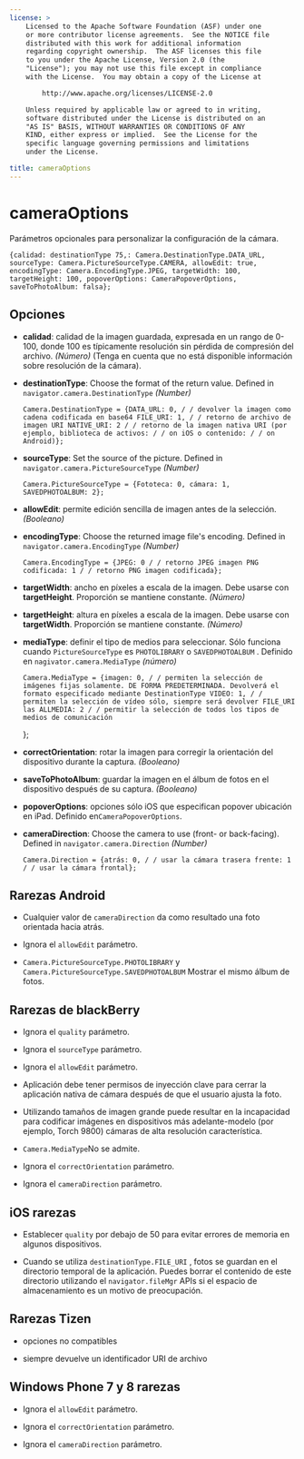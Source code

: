```yaml
---
license: >
    Licensed to the Apache Software Foundation (ASF) under one
    or more contributor license agreements.  See the NOTICE file
    distributed with this work for additional information
    regarding copyright ownership.  The ASF licenses this file
    to you under the Apache License, Version 2.0 (the
    "License"); you may not use this file except in compliance
    with the License.  You may obtain a copy of the License at

        http://www.apache.org/licenses/LICENSE-2.0

    Unless required by applicable law or agreed to in writing,
    software distributed under the License is distributed on an
    "AS IS" BASIS, WITHOUT WARRANTIES OR CONDITIONS OF ANY
    KIND, either express or implied.  See the License for the
    specific language governing permissions and limitations
    under the License.

title: cameraOptions
---
```


# cameraOptions

Parámetros opcionales para personalizar la configuración de la cámara.

    {calidad: destinationType 75,: Camera.DestinationType.DATA_URL, sourceType: Camera.PictureSourceType.CAMERA, allowEdit: true, encodingType: Camera.EncodingType.JPEG, targetWidth: 100, targetHeight: 100, popoverOptions: CameraPopoverOptions, saveToPhotoAlbum: falsa};
    

## Opciones

*   **calidad**: calidad de la imagen guardada, expresada en un rango de 0-100, donde 100 es típicamente resolución sin pérdida de compresión del archivo. *(Número)* (Tenga en cuenta que no está disponible información sobre resolución de la cámara).

*   **destinationType**: Choose the format of the return value. Defined in `navigator.camera.DestinationType` *(Number)*
    
        Camera.DestinationType = {DATA_URL: 0, / / devolver la imagen como cadena codificada en base64 FILE_URI: 1, / / retorno de archivo de imagen URI NATIVE_URI: 2 / / retorno de la imagen nativa URI (por ejemplo, biblioteca de activos: / / on iOS o contenido: / / on Android)};
        

*   **sourceType**: Set the source of the picture. Defined in `navigator.camera.PictureSourceType` *(Number)*
    
        Camera.PictureSourceType = {Fototeca: 0, cámara: 1, SAVEDPHOTOALBUM: 2};
        

*   **allowEdit**: permite edición sencilla de imagen antes de la selección. *(Booleano)*

*   **encodingType**: Choose the returned image file's encoding. Defined in `navigator.camera.EncodingType` *(Number)*
    
        Camera.EncodingType = {JPEG: 0 / / retorno JPEG imagen PNG codificada: 1 / / retorno PNG imagen codificada};
        

*   **targetWidth**: ancho en píxeles a escala de la imagen. Debe usarse con **targetHeight**. Proporción se mantiene constante. *(Número)*

*   **targetHeight**: altura en píxeles a escala de la imagen. Debe usarse con **targetWidth**. Proporción se mantiene constante. *(Número)*

*   **mediaType**: definir el tipo de medios para seleccionar. Sólo funciona cuando `PictureSourceType` es `PHOTOLIBRARY` o `SAVEDPHOTOALBUM` . Definido en `nagivator.camera.MediaType` *(número)* 
    
        Camera.MediaType = {imagen: 0, / / permiten la selección de imágenes fijas solamente. DE FORMA PREDETERMINADA. Devolverá el formato especificado mediante DestinationType VIDEO: 1, / / permiten la selección de vídeo sólo, siempre será devolver FILE_URI las ALLMEDIA: 2 / / permitir la selección de todos los tipos de medios de comunicación
        
    
    };

*   **correctOrientation**: rotar la imagen para corregir la orientación del dispositivo durante la captura. *(Booleano)*

*   **saveToPhotoAlbum**: guardar la imagen en el álbum de fotos en el dispositivo después de su captura. *(Booleano)*

*   **popoverOptions**: opciones sólo iOS que especifican popover ubicación en iPad. Definido en`CameraPopoverOptions`.

*   **cameraDirection**: Choose the camera to use (front- or back-facing). Defined in `navigator.camera.Direction` *(Number)*
    
        Camera.Direction = {atrás: 0, / / usar la cámara trasera frente: 1 / / usar la cámara frontal};
        

## Rarezas Android

*   Cualquier valor de `cameraDirection` da como resultado una foto orientada hacia atrás.

*   Ignora el `allowEdit` parámetro.

*   `Camera.PictureSourceType.PHOTOLIBRARY` y `Camera.PictureSourceType.SAVEDPHOTOALBUM` Mostrar el mismo álbum de fotos.

## Rarezas de blackBerry

*   Ignora el `quality` parámetro.

*   Ignora el `sourceType` parámetro.

*   Ignora el `allowEdit` parámetro.

*   Aplicación debe tener permisos de inyección clave para cerrar la aplicación nativa de cámara después de que el usuario ajusta la foto.

*   Utilizando tamaños de imagen grande puede resultar en la incapacidad para codificar imágenes en dispositivos más adelante-modelo (por ejemplo, Torch 9800) cámaras de alta resolución característica.

*   `Camera.MediaType`No se admite.

*   Ignora el `correctOrientation` parámetro.

*   Ignora el `cameraDirection` parámetro.

## iOS rarezas

*   Establecer `quality` por debajo de 50 para evitar errores de memoria en algunos dispositivos.

*   Cuando se utiliza `destinationType.FILE_URI` , fotos se guardan en el directorio temporal de la aplicación. Puedes borrar el contenido de este directorio utilizando el `navigator.fileMgr` APIs si el espacio de almacenamiento es un motivo de preocupación.

## Rarezas Tizen

*   opciones no compatibles

*   siempre devuelve un identificador URI de archivo

## Windows Phone 7 y 8 rarezas

*   Ignora el `allowEdit` parámetro.

*   Ignora el `correctOrientation` parámetro.

*   Ignora el `cameraDirection` parámetro.